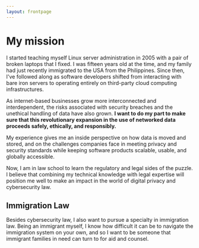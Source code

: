 ```yaml
---
layout: frontpage
---
```


# My mission

I started teaching myself Linux server administration in 2005 with a pair of broken laptops that I fixed. I was fifteen years old at the time, and my family had just recently immigrated to the USA from the Philippines. Since then, I've followed along as software developers shifted from interacting with bare iron servers to operating entirely on third-party cloud computing infrastructures.

As internet-based businesses grow more interconnected and interdependent, the risks associated with security breaches and the unethical handling of data have also grown. **I want to do my part to make sure that this revolutionary expansion in the use of networked data proceeds safely, ethically, and responsibly.**

My experience gives me an inside perspective on how data is moved and stored, and on the challenges companies face in meeting privacy and security standards while keeping software products scalable, usable, and globally accessible.

Now, I am in law school to learn the regulatory and legal sides of the puzzle. I believe that combining my technical knowledge with legal expertise will position me well to make an impact in the world of digital privacy and cybersecurity law.

## Immigration Law

Besides cybersecurity law, I also want to pursue a specialty in immigration law. Being an immigrant myself, I know how difficult it can be to navigate the immigration system on your own, and so I want to be someone that immigrant families in need can turn to for aid and counsel.
